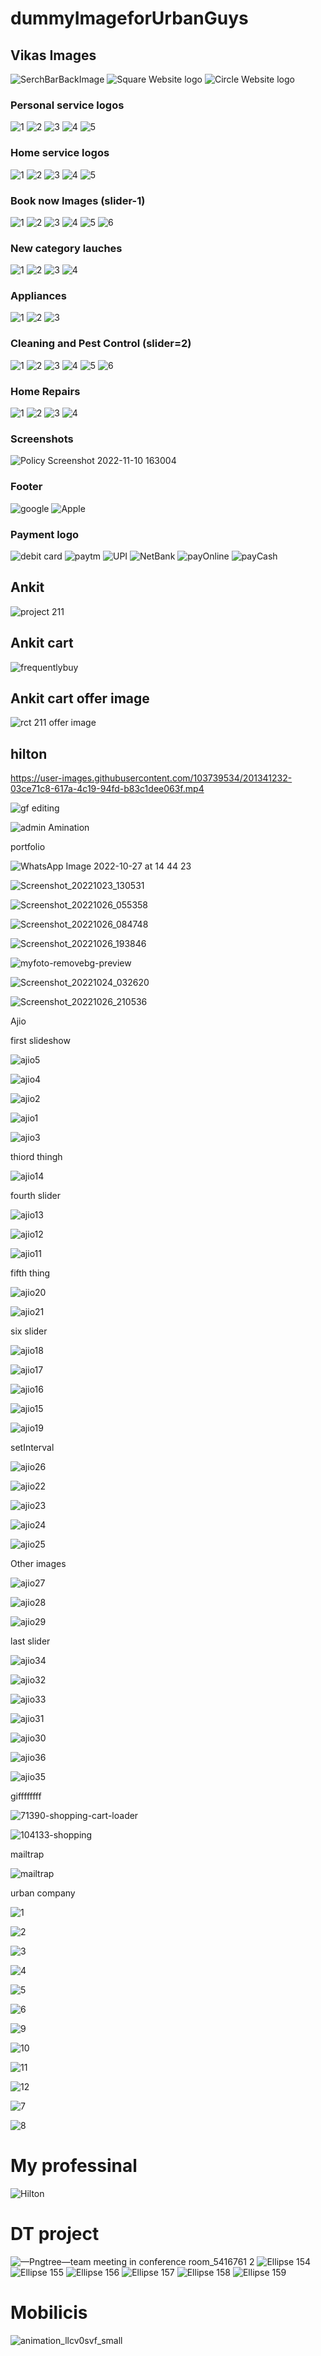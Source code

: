 # dummyImageforUrbanGuys

## Vikas Images

![SerchBarBackImage](https://res.cloudinary.com/urbanclap/image/upload/images/growth/home-screen/1615375782838-f890f8.jpeg)
![Square Website logo](https://user-images.githubusercontent.com/105915325/200888778-f30992b8-3ff4-485a-9300-c10681697057.jpeg)
![Circle Website logo](https://user-images.githubusercontent.com/105915325/201094672-f7cd637a-98b8-4f0e-b0f4-78b4890e4976.png)

### Personal service logos
![1](https://res.cloudinary.com/urbanclap/image/upload/q_auto,f_auto,fl_progressive:steep,w_64/t_high_res_template/images/growth/home-screen/1609757635235-1a139e.png)
![2](https://res.cloudinary.com/urbanclap/image/upload/q_auto,f_auto,fl_progressive:steep,w_64/t_high_res_template/images/supply/customer-app-supply/1635331606894-7b633f.png)
![3](https://res.cloudinary.com/urbanclap/image/upload/q_auto,f_auto,fl_progressive:steep,w_64/t_high_res_template/categories/category_v2/category_1312fb60.png)
![4](https://res.cloudinary.com/urbanclap/image/upload/q_auto,f_auto,fl_progressive:steep,w_64/t_high_res_template/images/growth/home-screen/1609757629780-2b2187.png)
![5](https://res.cloudinary.com/urbanclap/image/upload/q_auto,f_auto,fl_progressive:steep,w_64/t_high_res_template/images/growth/home-screen/1609757731250-ba3308.png)

### Home service logos
![1](https://res.cloudinary.com/urbanclap/image/upload/q_auto,f_auto,fl_progressive:steep,w_64/t_high_res_template/categories/category_v2/category_72d18950.png)
![2](https://res.cloudinary.com/urbanclap/image/upload/q_auto,f_auto,fl_progressive:steep,w_64/t_high_res_template/images/growth/home-screen/1631679515206-a69389.png)
![3](https://res.cloudinary.com/urbanclap/image/upload/q_auto,f_auto,fl_progressive:steep,w_64/t_high_res_template/categories/category_v2/category_6b1f5250.png)
![4](https://res.cloudinary.com/urbanclap/image/upload/q_auto,f_auto,fl_progressive:steep,w_64/t_high_res_template/images/growth/home-screen/1641213886588-90a903.png)
![5](https://res.cloudinary.com/urbanclap/image/upload/q_auto,f_auto,fl_progressive:steep,w_64/t_high_res_template/categories/category_v2/category_6fbad370.png)

### Book now Images (slider-1)
![1](https://res.cloudinary.com/urbanclap/image/upload/q_auto,f_auto,fl_progressive:steep,w_568/t_high_res_template/images/growth/home-screen/1667386493900-1d5e09.jpeg)
![2](https://res.cloudinary.com/urbanclap/image/upload/q_auto,f_auto,fl_progressive:steep,w_568/t_high_res_template/images/supply/partner-app-supply/1667472964177-812867.jpeg)
![3](https://res.cloudinary.com/urbanclap/image/upload/q_auto,f_auto,fl_progressive:steep,w_568/t_high_res_template/images/growth/home-screen/1667233651076-c210f8.jpeg)
![4](https://res.cloudinary.com/urbanclap/image/upload/q_auto,f_auto,fl_progressive:steep,w_568/t_high_res_template/images/growth/luminosity/1667594664089-1b275d.jpeg)
![5](https://res.cloudinary.com/urbanclap/image/upload/q_auto,f_auto,fl_progressive:steep,w_568/t_high_res_template/images/growth/home-screen/1667233650651-818df5.jpeg)
![6](https://res.cloudinary.com/urbanclap/image/upload/q_auto,f_auto,fl_progressive:steep,w_568/t_high_res_template/images/growth/luminosity/1667544806430-20fdbb.jpeg)

### New category lauches
![1](https://res.cloudinary.com/urbanclap/image/upload/q_auto,f_auto,fl_progressive:steep,w_532/t_high_res_category/images/growth/luminosity/1646140576865-02aba1.jpeg)
![2](https://res.cloudinary.com/urbanclap/image/upload/q_auto,f_auto,fl_progressive:steep,w_532/t_high_res_category/categories/bigpictures/carpenter.jpg)
![3](https://res.cloudinary.com/urbanclap/image/upload/q_auto,f_auto,fl_progressive:steep,w_532/t_high_res_category/images/growth/home-screen/1635829954373-d05590.jpeg)
![4](https://res.cloudinary.com/urbanclap/image/upload/q_auto,f_auto,fl_progressive:steep,w_532/t_high_res_category/images/supply/customer-app-supply/1643120136395-80523e.jpeg)

### Appliances
![1](https://res.cloudinary.com/urbanclap/image/upload/q_auto,f_auto,fl_progressive:steep,w_532/t_high_res_category/categories/category_v2/category_c0667020.png)
![2](https://res.cloudinary.com/urbanclap/image/upload/q_auto,f_auto,fl_progressive:steep,w_532/t_high_res_category/categories/category_v2/category_bbb8c690.png)
![3](https://res.cloudinary.com/urbanclap/image/upload/q_auto,f_auto,fl_progressive:steep,w_532/t_high_res_category/images/growth/home-screen/1635829954373-d05590.jpeg)

### Cleaning and Pest Control (slider=2)
![1](https://res.cloudinary.com/urbanclap/image/upload/q_auto,f_auto,fl_progressive:steep,w_532/t_high_res_category/images/growth/home-screen/1625159882387-9585c7.jpeg)
![2](https://res.cloudinary.com/urbanclap/image/upload/q_auto,f_auto,fl_progressive:steep,w_532/t_high_res_category/images/growth/luminosity/1632396793425-1a5418.jpeg)
![3](https://res.cloudinary.com/urbanclap/image/upload/q_auto,f_auto,fl_progressive:steep,w_532/t_high_res_category/images/growth/home-screen/1630420912606-2fffa6.jpeg)
![4](https://res.cloudinary.com/urbanclap/image/upload/q_auto,f_auto,fl_progressive:steep,w_532/t_high_res_category/images/growth/luminosity/1631159612066-53b210.jpeg)
![5](https://res.cloudinary.com/urbanclap/image/upload/q_auto,f_auto,fl_progressive:steep,w_532/t_high_res_category/images/growth/luminosity/1632490257439-ef28d2.jpeg)
![6](https://res.cloudinary.com/urbanclap/image/upload/q_auto,f_auto,fl_progressive:steep,w_532/t_high_res_category/images/growth/luminosity/1632474326407-0aae21.jpeg)

### Home Repairs
![1](https://res.cloudinary.com/urbanclap/image/upload/q_auto,f_auto,fl_progressive:steep,w_532/t_high_res_category/categories/bigpictures/carpenter.jpg)
![2](https://res.cloudinary.com/urbanclap/image/upload/q_auto,f_auto,fl_progressive:steep,w_532/t_high_res_category/categories/home_screen/carpenter.jpg)
![3](https://res.cloudinary.com/urbanclap/image/upload/q_auto,f_auto,fl_progressive:steep,w_532/t_high_res_category/categories/category_v2/category_a91b73d0.jpeg)
![4](https://res.cloudinary.com/urbanclap/image/upload/q_auto,f_auto,fl_progressive:steep,w_532/t_high_res_category/categories/home_screen/plumber.jpg)

### Screenshots
![Policy Screenshot 2022-11-10 163004](https://user-images.githubusercontent.com/105915325/201074558-65131c4e-0e61-4b89-a0e8-8d55bcf36842.png)

### Footer
![google](https://images.urbanclap.com/image/upload/categories/category_v2/category_7f907eb0.png)
![Apple](https://images.urbanclap.com/image/upload/categories/category_v2/category_7f741d10.png)

### Payment logo
![debit card](https://res.cloudinary.com/urbanclap/image/upload/t_high_res_category,q_auto:low,f_auto,dpr_1/images/monet/customer-app-monet/1622015769641-3fc187.png)
![paytm](https://res.cloudinary.com/urbanclap/image/upload/t_high_res_category,q_auto:low,f_auto,dpr_1/images/monet/customer-app-monet/1622035139912-c6c7d1.png)
![UPI](https://res.cloudinary.com/urbanclap/image/upload/t_high_res_category,q_auto:low,f_auto,dpr_1/images/monet/customer-app-monet/1622035138755-c9ea9d.png)
![NetBank](https://res.cloudinary.com/urbanclap/image/upload/t_high_res_category,q_auto:low,f_auto,dpr_1/images/monet/customer-app-monet/1622015760056-139840.png)
![payOnline](https://res.cloudinary.com/urbanclap/image/upload/t_high_res_category,q_auto:low,f_auto,dpr_1/images/monet/customer-app-monet/1622015759674-7e67cf.png)
![payCash](https://res.cloudinary.com/urbanclap/image/upload/t_high_res_category,q_auto:low,f_auto,dpr_1/images/monet/customer-app-monet/1622015765651-21a4a3.png)



## Ankit
![project 211](https://user-images.githubusercontent.com/101567851/201011689-0877c141-8438-4aca-851e-89a444dcf8b5.png)


## Ankit cart
![frequentlybuy](https://user-images.githubusercontent.com/101567851/201468415-6ed5f903-e9f2-4424-96e9-0aa920c47555.png)

## Ankit cart offer image
![rct 211 offer image](https://user-images.githubusercontent.com/101567851/201476636-de8d2140-4d48-436e-8e03-3e150cd8bdef.png)




## hilton

https://user-images.githubusercontent.com/103739534/201341232-03ce71c8-617a-4c19-94fd-b83c1dee063f.mp4

![gf editing](https://user-images.githubusercontent.com/103739534/201341822-e9b97ee7-1510-406c-b3fe-2288c2e89aaf.gif)

![admin Amination](https://user-images.githubusercontent.com/103739534/201345471-5bffca28-2ad5-4011-9f89-c1640e68fe71.gif)

portfolio

![WhatsApp Image 2022-10-27 at 14 44 23](https://user-images.githubusercontent.com/103739534/202837417-3fe0b666-ce93-4741-ba9a-8e9423e86455.jpg)

![Screenshot_20221023_130531](https://user-images.githubusercontent.com/103739534/202837668-b891e66b-43b3-42cd-ba2c-9dec733ef2f0.png)

![Screenshot_20221026_055358](https://user-images.githubusercontent.com/103739534/202837803-d81c13a9-4ca0-4270-83aa-c9791db46249.png)

![Screenshot_20221026_084748](https://user-images.githubusercontent.com/103739534/202837843-6d42e6a9-12a5-4d95-b2ea-5d23eef94d87.png)

![Screenshot_20221026_193846](https://user-images.githubusercontent.com/103739534/202837850-9b26f3d8-b870-4b8f-be0a-931d1634d719.png)

![myfoto-removebg-preview](https://user-images.githubusercontent.com/103739534/202837993-02eca68a-ceb8-49f5-9ca8-aecef772e54a.jpg)

![Screenshot_20221024_032620](https://user-images.githubusercontent.com/103739534/202837902-3260823d-791a-45fa-910d-36c7243641c3.png)

![Screenshot_20221026_210536](https://user-images.githubusercontent.com/103739534/202838347-a193e2de-acea-4c87-9e52-f82fe45ac0b2.png)









Ajio

first slideshow


![ajio5](https://user-images.githubusercontent.com/103739534/212889238-2cbc3000-ec5b-4bb6-9f01-6f6f6107fdab.png)

![ajio4](https://user-images.githubusercontent.com/103739534/212889254-0a195f67-f132-43a5-8ad4-8955a06c82b5.png)

![ajio2](https://user-images.githubusercontent.com/103739534/212889283-2eda5777-dc20-4806-bd67-1bc61b87d044.png)

![ajio1](https://user-images.githubusercontent.com/103739534/212889292-927d18fe-23d3-488b-9cee-091827afc7d7.png)

![ajio3](https://user-images.githubusercontent.com/103739534/212889315-24b1f6cd-f41d-49e0-9a50-393ee2f4d5f2.png)


thiord thingh 

![ajio14](https://user-images.githubusercontent.com/103739534/212957836-f93537a9-ba5f-4940-b42d-7dca88ff59b9.png)

fourth slider

![ajio13](https://user-images.githubusercontent.com/103739534/212958443-82b9f53d-ebb2-498f-a558-b09024a7d48a.png)

![ajio12](https://user-images.githubusercontent.com/103739534/212958458-1befb444-d2c2-40ec-96b6-802b2be4481f.png)

![ajio11](https://user-images.githubusercontent.com/103739534/212958467-e9baa1f4-3639-4325-90f1-1b732d248ba3.png)


fifth thing

![ajio20](https://user-images.githubusercontent.com/103739534/212979558-977a6fb3-2791-47c5-9834-8e7c2bc10c5b.png)

![ajio21](https://user-images.githubusercontent.com/103739534/212979520-173fe9ac-84ed-4b22-863f-d7b038889b85.png)


six slider

![ajio18](https://user-images.githubusercontent.com/103739534/212981276-117a9494-8ed4-4863-afab-8659993e8757.png)

![ajio17](https://user-images.githubusercontent.com/103739534/212981149-4edf623d-3e5a-4eb9-adfd-abd4e007a9e0.png)

![ajio16](https://user-images.githubusercontent.com/103739534/212981174-c4b71c02-9049-4836-9ad7-a410bc644a15.png)

![ajio15](https://user-images.githubusercontent.com/103739534/212981209-f7aa7386-0693-42d6-82c6-a746c4edc5e6.png)

![ajio19](https://user-images.githubusercontent.com/103739534/212981237-5da58cf4-a1ab-4213-b368-d3e8733c5785.png)

setInterval

![ajio26](https://user-images.githubusercontent.com/103739534/212991359-aa7a7ecf-9f09-4549-baa3-54a18cd177b8.png)

![ajio22](https://user-images.githubusercontent.com/103739534/212987289-eab83cb5-9f74-4971-a12c-249a3846855d.png)

![ajio23](https://user-images.githubusercontent.com/103739534/212987337-e1996522-22df-431f-a4d9-cae5cd15fc47.png)

![ajio24](https://user-images.githubusercontent.com/103739534/212987357-e94fa798-46e6-4a06-a89a-d35728a9687c.png)

![ajio25](https://user-images.githubusercontent.com/103739534/212987376-93f123f4-a1b0-42e1-a27f-9011971f76cf.png)

Other images

![ajio27](https://user-images.githubusercontent.com/103739534/212991984-cc6c708a-b5dc-46c8-87a4-164499776875.png)

![ajio28](https://user-images.githubusercontent.com/103739534/212993319-4e31cbe6-331b-4f73-852e-36931bd8d526.png)

![ajio29](https://user-images.githubusercontent.com/103739534/212994638-ed75b7e2-5a35-4e8b-8f24-dcaf0ec2aeba.png)

last slider


![ajio34](https://user-images.githubusercontent.com/103739534/212999382-8f613cb8-c0d0-4b59-9b48-61b3ba3cf9d1.png)

![ajio32](https://user-images.githubusercontent.com/103739534/212999397-9327935a-fad4-450d-94da-855e213d0ff1.png)

![ajio33](https://user-images.githubusercontent.com/103739534/212999409-abba0598-5f8b-42de-81eb-57027f163b7c.png)

![ajio31](https://user-images.githubusercontent.com/103739534/212999416-0521eab1-d78f-44e6-b490-150cfa91d790.png)

![ajio30](https://user-images.githubusercontent.com/103739534/212999424-92345e3d-a9ff-42f9-a946-c692113636f2.png)

![ajio36](https://user-images.githubusercontent.com/103739534/212999437-c1ae5f85-0d0a-43cd-840f-acae27da9d88.png)

![ajio35](https://user-images.githubusercontent.com/103739534/212999363-172d3d05-fe2e-4dd9-96e9-74fc3be56a48.png)


giffffffff

![71390-shopping-cart-loader](https://user-images.githubusercontent.com/103739534/213816226-4a749b53-b4c8-4dec-b9b7-973b4c964df7.gif)

![104133-shopping](https://user-images.githubusercontent.com/103739534/213868650-c6f0aea0-5db4-4c80-abe1-88a48dd56666.gif)



mailtrap


![mailtrap](https://user-images.githubusercontent.com/103739534/214076393-33f50399-d3a5-43e1-ba10-4c9bd4070578.png)





urban company

![1](https://user-images.githubusercontent.com/103739534/215290476-0db24715-b8c0-4cfa-87ec-2c3cc3b34310.png)
 
![2](https://user-images.githubusercontent.com/103739534/215290495-7a935f9f-f01e-4d57-ab93-924877722622.png)

![3](https://user-images.githubusercontent.com/103739534/215290499-cbd4d5a7-9b0f-4450-a8b9-30d693137f41.png)

![4](https://user-images.githubusercontent.com/103739534/215290505-a2758b03-9dc5-491d-a637-275b919e8e51.png)

![5](https://user-images.githubusercontent.com/103739534/215290509-8b7f60b1-b230-4426-b847-262ea0835aec.png)

![6](https://user-images.githubusercontent.com/103739534/215290524-04a63864-d7ee-4efc-bd9a-70ffa8c85b38.png)





![9](https://user-images.githubusercontent.com/103739534/215291533-7a4ba3cc-6361-461b-b469-29f1f03fb351.png)

![10](https://user-images.githubusercontent.com/103739534/215291537-0daeb9b1-8c0a-457e-aa57-09b278b5c00e.png)

![11](https://user-images.githubusercontent.com/103739534/215291540-9e63e2d4-18e1-4b34-9110-1b64e1e89288.png)

![12](https://user-images.githubusercontent.com/103739534/215291545-e06efcbf-0b41-48cc-ac71-1d8a185c882e.png)

![7](https://user-images.githubusercontent.com/103739534/215291555-c3f18172-a31e-4b49-aa7f-13f88b33f22d.png)

![8](https://user-images.githubusercontent.com/103739534/215291586-e12b04dc-9571-4a8b-ad46-5ca242169b9d.png)

<h1>My professinal</h1>


![Hilton](https://user-images.githubusercontent.com/103739534/221340029-165fec07-0d49-4c2c-8f40-4a5601745704.jpg)


<h1>DT project</h1>



![—Pngtree—team meeting in conference room_5416761 2](https://user-images.githubusercontent.com/103739534/236646622-0225fba9-329f-4b72-84c7-984e4fc7f284.png)
![Ellipse 154](https://user-images.githubusercontent.com/103739534/236646625-81a96361-b597-4ddf-a110-309eee658b26.png)
![Ellipse 155](https://user-images.githubusercontent.com/103739534/236646626-81b439c3-cb1c-4a43-9e4c-e7a2d9a66a2e.png)
![Ellipse 156](https://user-images.githubusercontent.com/103739534/236646628-d2f62b81-a1fa-43ad-860d-105412a260ab.png)
![Ellipse 157](https://user-images.githubusercontent.com/103739534/236646629-b944db08-6d49-4250-8a7c-c6a645fcad11.png)
![Ellipse 158](https://user-images.githubusercontent.com/103739534/236646630-43eb1258-7546-43a4-8974-6ffb9dd70a89.png)
![Ellipse 159](https://user-images.githubusercontent.com/103739534/236646631-7be7cd57-9b3b-41f2-9a0b-52d153d4e23d.png)


<h1>Mobilicis</h1>

![animation_llcv0svf_small](https://github.com/Hilton-Borah/dummyImageforUrbanGuys/assets/103739534/726a62e2-528b-4a55-9e79-0e1d9bb000f1)

